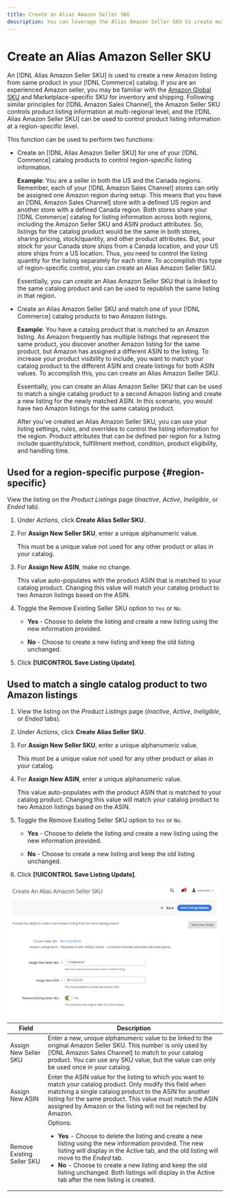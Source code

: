 ```yaml
---
title: Create an Alias Amazon Seller SKU
description: You can leverage the Alias Amazon Seller SKU to create multi-regional Amazon listings from your Commerce catalog products.
---
```


# Create an Alias Amazon Seller SKU

An [!DNL Alias Amazon Seller SKU] is used to create a new Amazon listing from same product in your [!DNL Commerce] catalog. If you are an experienced Amazon seller, you may be familiar with the [Amazon Global SKU][1] and Marketplace-specific SKU for inventory and shipping. Following similar principles for [!DNL Amazon Sales Channel], the Amazon Seller SKU controls product listing information at multi-regional level, and the [!DNL Alias Amazon Seller SKU] can be used to control product listing information at a region-specific level.

This function can be used to perform two functions:

- Create an [!DNL Alias Amazon Seller SKU] for one of your [!DNL Commerce] catalog products to control region-specific listing information.

    **Example**: You are a seller in both the US and the Canada regions. Remember, each of your [!DNL Amazon Sales Channel] stores can only be assigned one Amazon region during setup. This means that you have an [!DNL Amazon Sales Channel] store with a defined US region and another store with a defined Canada region. Both stores share your [!DNL Commerce] catalog for listing information across both regions, including the Amazon Seller SKU and ASIN product attributes. So, listings for the catalog product would be the same in both stores, sharing pricing, stock/quantity, and other product attributes. But, your stock for your Canada store ships from a Canada location, and your US store ships from a US location. Thus, you need to control the listing quantity for the listing separately for each store. To accomplish this type of region-specific control, you can create an Alias Amazon Seller SKU.

    Essentially, you can create an Alias Amazon Seller SKU that is linked to the same catalog product and can be used to republish the same listing in that region.

- Create an Alias Amazon Seller SKU and match one of your [!DNL Commerce] catalog products to two Amazon listings.

    **Example**: You have a catalog product that is matched to an Amazon listing. As Amazon frequently has multiple listings that represent the same product, you discover another Amazon listing for the same product, but Amazon has assigned a different ASIN to the listing. To increase your product visibility to include, you want to match your catalog product to the different ASIN and create listings for both ASIN values. To accomplish this, you can create an Alias Amazon Seller SKU.

    Essentially, you can create an Alias Amazon Seller SKU that can be used to match a single catalog product to a second Amazon listing and create a new listing for the newly matched ASIN. In this scenario, you would have two Amazon listings for the same catalog product.

    After you've created an Alias Amazon Seller SKU, you can use your listing settings, rules, and overrides to control the listing information for the region. Product attributes that can be defined per region for a listing include quantity/stock, fulfillment method, condition, product eligibility, and handling time.

## Used for a region-specific purpose {#region-specific}

View the listing on the _Product Listings_ page (_Inactive_, _Active_, _Ineligible_, or _Ended_ tab).

1. Under _Actions_, click **Create Alias Seller SKU**.

1. For **Assign New Seller SKU**, enter a unique alphanumeric value.

    This must be a unique value not used for any other product or alias in your catalog.

1. For **Assign New ASIN**, make no change.

    This value auto-populates with the product ASIN that is matched to your catalog product. Changing this value will match your catalog product to two Amazon listings based on the ASIN.

1. Toggle the Remove Existing Seller SKU option to `Yes` or `No`.

   - **Yes** - Choose to delete the listing and create a new listing using the new information provided.

   - **No** - Choose to create a new listing and keep the old listing unchanged.

1. Click **[!UICONTROL Save Listing Update]**.

## Used to match a single catalog product to two Amazon listings

1. View the listing on the _Product Listings_ page (_Inactive_, _Active_, _Ineligible_, or _Ended_ tabs).

1. Under _Actions_, click **Create Alias Seller SKU**.

1. For **Assign New Seller SKU**, enter a unique alphanumeric value.

    This must be a unique value not used for any other product or alias in your catalog.

1. For **Assign New ASIN**, enter a unique alphanumeric value.

    This value auto-populates with the product ASIN that is matched to your catalog product. Changing this value will match your catalog product to two Amazon listings based on the ASIN.

1. Toggle the Remove Existing Seller SKU option to `Yes` or `No`.

   - **Yes** - Choose to delete the listing and create a new listing using the new information provided.

   - **No** - Choose to create a new listing and keep the old listing unchanged.

1. Click **[!UICONTROL Save Listing Update]**.

![create an Alias Amazon Seller SKU](assets/amazon-alias-sku-create.png)

|Field|Description|
|--- |--- |
|Assign New Seller SKU|Enter a new, unique alphanumeric value to be linked to the original Amazon Seller SKU. This number is only used by [!DNL Amazon Sales Channel] to match to your catalog product. You can use any SKU value, but the value can only be used once in your catalog. |
|Assign New ASIN|Enter the ASIN value for the listing to which you want to match your catalog product. Only modify this field when matching a single catalog product to the ASIN for another listing for the same product. This value must match the ASIN assigned by Amazon or the listing will not be rejected by Amazon. |
|Remove Existing Seller SKU|Options:<ul><li>**Yes** - Choose to delete the listing and create a new listing using the new information provided. The new listing will display in the Active tab, and the old listing will move to the _Ended_ tab.</li><li>**No** - Choose to create a new listing and keep the old listing unchanged. Both listings will display in the Active tab after the new listing is created.</li></ul> |

[1]: https://sellercentral.amazon.com/gp/help/external/help.html?itemID=201394090/"target="_blank
